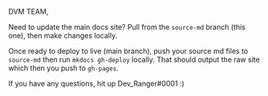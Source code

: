 DVM TEAM,

Need to update the main docs site? Pull from the `source-md` branch (this one), then make changes locally. 

Once ready to deploy to live (main branch), push your source md files to `source-md` then run `mkdocs gh-deploy` locally. That should output the raw site which then you push to `gh-pages`.

If you have any questions, hit up Dev_Ranger#0001 :)
